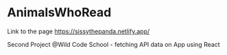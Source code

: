 # AnimalsWhoRead
Link to the page https://sissythepanda.netlify.app/

Second Project @Wild Code School - fetching API data on App using React
